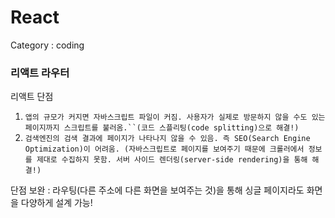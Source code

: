 # React


Category : coding

### 리액트 라우터

리액트 단점

1. `앱의 규모가 커지면 자바스크립트 파일이 커짐. 사용자가 실제로 방문하지 않을 수도 있는 페이지까지 스크립트를 불러옴.``(코드 스플리팅(code splitting)으로 해결!)`
2. `검색엔진의 검색 결과에 페이지가 나타나지 않을 수 있음. 즉 SEO(Search Engine Optimization)이 어려움. (자바스크립트로 페이지를 보여주기 때문에 크롤러에서 정보를 제대로 수집하지 못함. 서버 사이드 렌더링(server-side rendering)을 통해 해결!)`

단점 보완 : 라우팅(다른 주소에 다른 화면을 보여주는 것)을 통해 싱글 페이지라도 화면을 다양하게 설계 가능!
